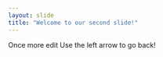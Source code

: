 ```yaml
---
layout: slide
title: "Welcome to our second slide!"
---
```

Once more edit
Use the left arrow to go back!
